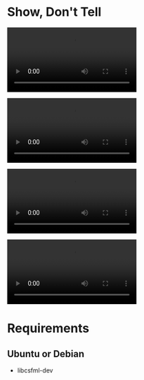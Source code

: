 # Show, Don't Tell

![Build](media/build.ogv)

![Buy](media/buy.ogv)

![Sell](media/sell.ogv)

![Play with many bots on large maps](media/big.ogv)

# Requirements

## Ubuntu or Debian

- libcsfml-dev
